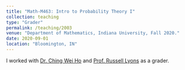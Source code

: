 ```yaml
---
title: "Math-M463: Intro to Probability Theory I"
collection: teaching
type: "Grader"
permalink: /teaching/2003
venue: "Department of Mathematics, Indiana University, Fall 2020."
date: 2020-09-01
location: "Bloomington, IN"
---
```


I worked with [Dr. Ching Wei Ho](https://math.nd.edu/people/faculty/ching-wei-ho/)  and [Prof. Russell Lyons](https://rdlyons.pages.iu.edu/) as a grader.


